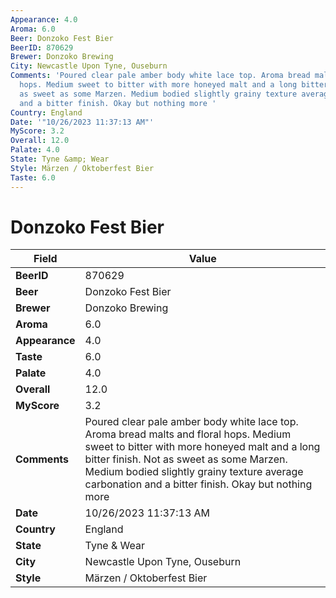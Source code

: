 ```yaml
---
Appearance: 4.0
Aroma: 6.0
Beer: Donzoko Fest Bier
BeerID: 870629
Brewer: Donzoko Brewing
City: Newcastle Upon Tyne, Ouseburn
Comments: 'Poured clear pale amber body white lace top. Aroma bread malts and floral
  hops. Medium sweet to bitter with more honeyed malt and a long bitter finish. Not
  as sweet as some Marzen. Medium bodied slightly grainy texture average carbonation
  and a bitter finish. Okay but nothing more '
Country: England
Date: '"10/26/2023 11:37:13 AM"'
MyScore: 3.2
Overall: 12.0
Palate: 4.0
State: Tyne &amp; Wear
Style: Märzen / Oktoberfest Bier
Taste: 6.0
---
```


# Donzoko Fest Bier

| Field         | Value |
|---------------|-------|
| **BeerID** | 870629 |
| **Beer** | Donzoko Fest Bier |
| **Brewer** | Donzoko Brewing |
| **Aroma** | 6.0 |
| **Appearance** | 4.0 |
| **Taste** | 6.0 |
| **Palate** | 4.0 |
| **Overall** | 12.0 |
| **MyScore** | 3.2 |
| **Comments** | Poured clear pale amber body white lace top. Aroma bread malts and floral hops. Medium sweet to bitter with more honeyed malt and a long bitter finish. Not as sweet as some Marzen. Medium bodied slightly grainy texture average carbonation and a bitter finish. Okay but nothing more  |
| **Date** | 10/26/2023 11:37:13 AM |
| **Country** | England |
| **State** | Tyne &amp; Wear |
| **City** | Newcastle Upon Tyne, Ouseburn |
| **Style** | Märzen / Oktoberfest Bier |
